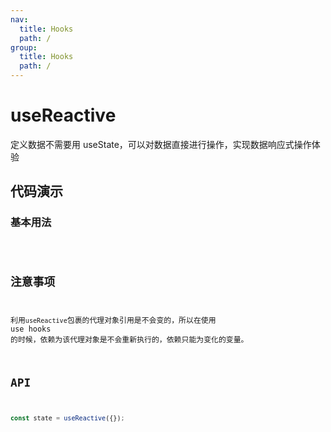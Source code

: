 ```yaml
---
nav:
  title: Hooks
  path: /
group:
  title: Hooks
  path: /
---
```


# useReactive

定义数据不需要用 useState，可以对数据直接进行操作，实现数据响应式操作体验

## 代码演示

### 基本用法

<code src='./demo/demo2.tsx' />

## 注意事项

利用`useReactive`包裹的代理对象引用是不会变的，所以在使用 use hooks 的时候，依赖为该代理对象是不会重新执行的，依赖只能为变化的变量。

## API

```javascript
const state = useReactive({});
```
